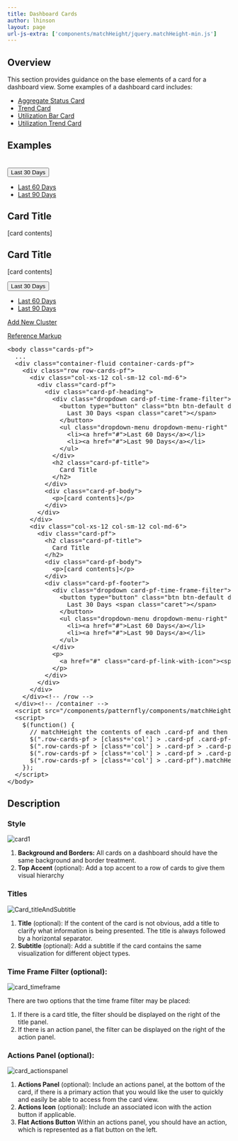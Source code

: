 ```yaml
---
title: Dashboard Cards
author: lhinson
layout: page
url-js-extra: ['components/matchHeight/jquery.matchHeight-min.js']
---
```

<h2>Overview</h2>
<p>This section provides guidance on the base elements of a card for a dashboard view. Some examples of a dashboard card includes:</p>
<ul>
<li><a href="{{site.baseurl}}pattern-library/cards/aggregate-status-card/">Aggregate Status Card</a></li>
<li><a href="{{site.baseurl}}pattern-library/cards/trend-card/">Trend Card</a></li>
<li><a href="{{site.baseurl}}pattern-library/cards/utilization-bar-card/">Utilization Bar Card</a></li>
<li><a href="{{site.baseurl}}pattern-library/cards/utilization-trend-card/">Utilization Trend Card</a></li>
</ul>

<h2>Examples</h2>
<!-- don't copy this example as it's been modified to work within the context of the documentation -->
<div class="cards-pf">
  <div class="container-fluid container-cards-pf">
    <div class="row row-cards-pf" style="padding-top: 20px;">
      <div class="col-xs-12 col-sm-12 col-md-6">
        <div class="card-pf">
          <div class="card-pf-heading">
            <div class="dropdown card-pf-time-frame-filter">
              <button type="button" class="btn btn-default dropdown-toggle" data-toggle="dropdown">Last 30 Days <span class="caret"></span></button>
              <ul class="dropdown-menu dropdown-menu-right" role="menu">
                <li><a href="#">Last 60 Days</a></li>
                <li><a href="#">Last 90 Days</a></li>
              </ul>
            </div>
            <h2 class="card-pf-title" style="line-height: 1.1">
              Card Title
            </h2>
          </div>
          <div class="card-pf-body">
            <p>[card contents]</p>
          </div>
        </div>
      </div>
      <div class="col-xs-12 col-sm-12 col-md-6">
        <div class="card-pf">
          <h2 class="card-pf-title" style="line-height: 1.1">
            Card Title
          </h2>
          <div class="card-pf-body">
            <p>[card contents]</p>
          </div>
          <div class="card-pf-footer">
            <div class="dropdown card-pf-time-frame-filter">
              <button type="button" class="btn btn-default dropdown-toggle" data-toggle="dropdown">Last 30 Days <span class="caret"></span></button>
              <ul class="dropdown-menu dropdown-menu-right" role="menu">
                <li><a href="#">Last 60 Days</a></li>
                <li><a href="#">Last 90 Days</a></li>
              </ul>
            </div>
            <p>
              <a href="#" class="card-pf-link-with-icon"><span class="pficon pficon-add-circle-o"></span>Add New Cluster</a>
            </p>
          </div>
        </div>
      </div>
    </div><!-- /row -->
  </div>
</div>
<script>
  jQuery(function() {
    // matchHeight the contents of each .card-pf and then the .card-pf itself
    jQuery(".row-cards-pf > [class*='col'] > .card-pf .card-pf-title").matchHeight();
    jQuery(".row-cards-pf > [class*='col'] > .card-pf > .card-pf-body").matchHeight();
    jQuery(".row-cards-pf > [class*='col'] > .card-pf > .card-pf-footer").matchHeight();
    jQuery(".row-cards-pf > [class*='col'] > .card-pf").matchHeight();
  });
</script>

<p class="reference-markup"><a class="collapse-toggle collapsed" data-toggle="collapse" aria-expanded="false" aria-controls="dashboard-card-markup" href="#dashboard-card-markup">Reference Markup</a></p>
<div class="collapse" id="dashboard-card-markup">
  <pre class="prettyprint">
&lt;body class="cards-pf"&gt;
  ...
  &lt;div class="container-fluid container-cards-pf"&gt;
    &lt;div class="row row-cards-pf"&gt;
      &lt;div class="col-xs-12 col-sm-12 col-md-6"&gt;
        &lt;div class="card-pf"&gt;
          &lt;div class="card-pf-heading"&gt;
            &lt;div class="dropdown card-pf-time-frame-filter"&gt;
              &lt;button type="button" class="btn btn-default dropdown-toggle" data-toggle="dropdown"&gt;
                Last 30 Days &lt;span class="caret"&gt;&lt;/span&gt;
              &lt;/button&gt;
              &lt;ul class="dropdown-menu dropdown-menu-right" role="menu"&gt;
                &lt;li&gt;&lt;a href="#"&gt;Last 60 Days&lt;/a&gt;&lt;/li&gt;
                &lt;li&gt;&lt;a href="#"&gt;Last 90 Days&lt;/a&gt;&lt;/li&gt;
              &lt;/ul&gt;
            &lt;/div&gt;
            &lt;h2 class="card-pf-title"&gt;
              Card Title
            &lt;/h2&gt;
          &lt;/div&gt;
          &lt;div class="card-pf-body"&gt;
            &lt;p&gt;[card contents]&lt;/p&gt;
          &lt;/div&gt;
        &lt;/div&gt;
      &lt;/div&gt;
      &lt;div class="col-xs-12 col-sm-12 col-md-6"&gt;
        &lt;div class="card-pf"&gt;
          &lt;h2 class="card-pf-title"&gt;
            Card Title
          &lt;/h2&gt;
          &lt;div class="card-pf-body"&gt;
            &lt;p&gt;[card contents]&lt;/p&gt;
          &lt;/div&gt;
          &lt;div class="card-pf-footer"&gt;
            &lt;div class="dropdown card-pf-time-frame-filter"&gt;
              &lt;button type="button" class="btn btn-default dropdown-toggle" data-toggle="dropdown"&gt;
                Last 30 Days &lt;span class="caret"&gt;&lt;/span&gt;
              &lt;/button&gt;
              &lt;ul class="dropdown-menu dropdown-menu-right" role="menu"&gt;
                &lt;li&gt;&lt;a href="#"&gt;Last 60 Days&lt;/a&gt;&lt;/li&gt;
                &lt;li&gt;&lt;a href="#"&gt;Last 90 Days&lt;/a&gt;&lt;/li&gt;
              &lt;/ul&gt;
            &lt;/div&gt;
            &lt;p&gt;
              &lt;a href="#" class="card-pf-link-with-icon"&gt;&lt;span class="pficon pficon-add-circle-o"&gt;&lt;/span&gt;Add New Cluster&lt;/a&gt;
            &lt;/p&gt;
          &lt;/div&gt;
        &lt;/div&gt;
      &lt;/div&gt;
    &lt;/div&gt;&lt;!-- /row --&gt;
  &lt;/div&gt;&lt;!-- /container --&gt;
  &lt;script src="/components/patternfly/components/matchHeight/jquery.matchHeight-min.js"&gt;&lt;/script&gt;
  &lt;script&gt;
    $(function() {
      // matchHeight the contents of each .card-pf and then the .card-pf itself
      $(".row-cards-pf &gt; [class*='col'] &gt; .card-pf .card-pf-title").matchHeight();
      $(".row-cards-pf &gt; [class*='col'] &gt; .card-pf &gt; .card-pf-body").matchHeight();
      $(".row-cards-pf &gt; [class*='col'] &gt; .card-pf &gt; .card-pf-footer").matchHeight();
      $(".row-cards-pf &gt; [class*='col'] &gt; .card-pf").matchHeight();
    });
  &lt;/script&gt;
&lt;/body&gt;</pre>
</div>


<h2>Description</h2>

<h3>Style</h3>
<div class="row">
<div class="col-md-7">
<p><img src="{{site.baseurl}}assets/img/card1.png" alt="card1"/></p>
</div>

<div class="col-md-5">
<ol>
<li><b>Background and Borders:</b> All cards on a dashboard should have the same background and border treatment.</li>
<li><b>Top Accent</b> (optional): Add a top accent to a row of cards to give them visual hierarchy</li>
</ol>
</div>
</div>


<h3>Titles</h3>
<div class="row">
<div class="col-md-7">
<p><img src="{{site.baseurl}}assets/img/Card_titleAndSubtitle.png" alt="Card_titleAndSubtitle"/></p>
</div>

<div class="col-md-5">
<ol>
<li><b>Title</b> (optional): If the content of the card is not obvious, add a title to clarify what information is being presented.  The title is always followed by a horizontal separator.</li>
<li><b>Subtitle</b> (optional): Add a subtitle if the card contains the same visualization for different object types.</li>
</ol>
</div>
</div>


<h3 id="dashboard-card-time-frame-filter">Time Frame Filter (optional):</h3>
<div class="row">
<div class="col-md-7">
<p><img src="{{site.baseurl}}assets/img/card_timeframe.png" alt="card_timeframe"/></p>
</div>

<div class="col-md-5">
<p>There are two options that the time frame filter may be placed:</p>
<ol>
<li>If there is a card title, the filter should be displayed on the right of the title panel.</li>
<li>If there is an action panel, the filter can be displayed on the right of the action panel.</li>
</ol>
</div>
</div>

<h3 id="dashboard-card-actions-panel">Actions Panel (optional):</h3>
<div class="row">
<div class="col-md-7">
<p><img src="{{site.baseurl}}assets/img/card_actionspanel.png" alt="card_actionspanel"/></p>
</div>

<div class="col-md-5">
<ol>
<li><b>Actions Panel</b> (optional): Include an actions panel, at the bottom of the card, if there is a primary action that you would like the user to quickly and easily be able to access from the card view.</li>
<li><b>Actions Icon</b> (optional): Include an associated icon with the action button if applicable.</li>
<li><b>Flat Actions Button</b> Within an actions panel, you should have an action, which is represented as a flat button on the left.</li>
</ol>
</div>
</div>
